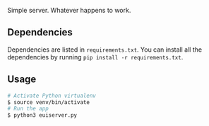 Simple server. Whatever happens to work.

## Dependencies

Dependencies are listed in `requirements.txt`.
You can install all the dependencies by running
`pip install -r requirements.txt`.

## Usage

```sh
# Activate Python virtualenv
$ source venv/bin/activate
# Run the app
$ python3 euiserver.py
```